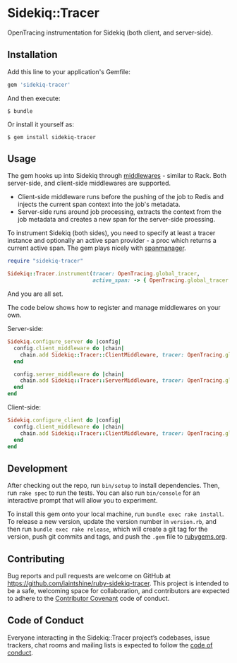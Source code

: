 # Sidekiq::Tracer

OpenTracing instrumentation for Sidekiq (both client, and server-side).

## Installation

Add this line to your application's Gemfile:

```ruby
gem 'sidekiq-tracer'
```

And then execute:

    $ bundle

Or install it yourself as:

    $ gem install sidekiq-tracer

## Usage

The gem hooks up into Sidekiq through [middlewares](https://github.com/mperham/sidekiq/wiki/Middleware) - similar to Rack. Both server-side, and client-side middlewares are supported.

* Client-side middleware runs before the pushing of the job to Redis and injects the current span context into the job's metadata.
* Server-side runs around job processing, extracts the context from the job metadata and creates a new span for the server-side proessing.

To instrument Sidekiq (both sides), you need to specify at least a tracer instance and optionally an active span provider - a proc which returns a current active span. The gem plays nicely with [spanmanager](https://github.com/iaintshine/ruby-spanmanager).

```ruby
require "sidekiq-tracer"

Sidekiq::Tracer.instrument(tracer: OpenTracing.global_tracer,
                           active_span: -> { OpenTracing.global_tracer.active_span })
```

And you are all set.

The code below shows how to register and manage middlewares on your own.

Server-side:

```ruby
Sidekiq.configure_server do |config|
  config.client_middleware do |chain|
    chain.add Sidekiq::Tracer::ClientMiddleware, tracer: OpenTracing.global_tracer
  end

  config.server_middleware do |chain|
    chain.add Sidekiq::Tracer::ServerMiddleware, tracer: OpenTracing.global_tracer
  end
end
```

Client-side:

```ruby
Sidekiq.configure_client do |config|
  config.client_middleware do |chain|
    chain.add Sidekiq::Tracer::ClientMiddleware, tracer: OpenTracing.global_tracer
  end
end
```

## Development

After checking out the repo, run `bin/setup` to install dependencies. Then, run `rake spec` to run the tests. You can also run `bin/console` for an interactive prompt that will allow you to experiment.

To install this gem onto your local machine, run `bundle exec rake install`. To release a new version, update the version number in `version.rb`, and then run `bundle exec rake release`, which will create a git tag for the version, push git commits and tags, and push the `.gem` file to [rubygems.org](https://rubygems.org).

## Contributing

Bug reports and pull requests are welcome on GitHub at https://github.com/iaintshine/ruby-sidekiq-tracer. This project is intended to be a safe, welcoming space for collaboration, and contributors are expected to adhere to the [Contributor Covenant](http://contributor-covenant.org) code of conduct.

## Code of Conduct

Everyone interacting in the Sidekiq::Tracer project’s codebases, issue trackers, chat rooms and mailing lists is expected to follow the [code of conduct](https://github.com/iaintshine/ruby-sidekiq-tracer/blob/master/CODE_OF_CONDUCT.md).
